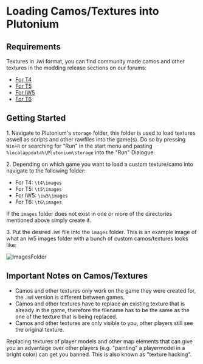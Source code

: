 # Loading Camos/Textures into Plutonium

## Requirements

Textures in .iwi format, you can find community made camos and other textures in the modding release sections on our forums:

- [For T4](https://forum.plutonium.pw/category/40/waw-modding-releases-resources)
- [For T5](https://forum.plutonium.pw/category/60/bo1-modding-releases-resources)
- [For IW5](https://forum.plutonium.pw/category/27/mw3-modding-releases-resources)
- [For T6](https://forum.plutonium.pw/category/23/bo2-modding-releases-resources)

## Getting Started

1\. Navigate to Plutonium's `storage` folder, this folder is used to load textures aswell as scripts and other rawfiles into the game(s). Do so by pressing `Win+R` or searching for "Run" in the start menu and pasting `%localappdata%\Plutonium\storage` into the "Run" Dialogue.

2\. Depending on which game you want to load a custom texture/camo into navigate to the following folder:

- For T4:  `\t4\images`
- For T5: `\t5\images`
- For IW5: `\iw5\images`
- For T6: `\t6\images`

<Alert variant="tip">

If the `images` folder does not exist in one or more of the directories mentioned above simply create it.

</Alert>

3\. Put the desired .iwi file into the `images` folder. This is an example image of what an iw5 images folder with a bunch of custom camos/textures looks like:

![ImagesFolder](/images/docs/modding/loading-textures/mc8ekrR.png)

## Important Notes on Camos/Textures

- Camos and other textures only work on the game they were created for, the .iwi version is different between games.
- Camos and other textures have to replace an existing texture that is already in the game, therefore the filename has to be the same as the one of the texture that is being replaced.
- Camos and other textures are only visible to you, other players still see the original texture.

<Alert variant="danger">

Replacing textures of player models and other map elements that can give you an advantage over other players (e.g. "painting" a playermodel in a bright color) can get you banned. This is also known as "texture hacking".

</Alert>
